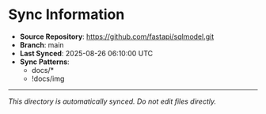 # Sync Information

- **Source Repository**: https://github.com/fastapi/sqlmodel.git
- **Branch**: main
- **Last Synced**: 2025-08-26 06:10:00 UTC
- **Sync Patterns**:
  - docs/*
  - !docs/img

---
*This directory is automatically synced. Do not edit files directly.*
